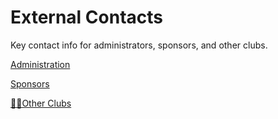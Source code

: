 # External Contacts

Key contact info for administrators, sponsors, and other clubs.

[Administration](External%20Contacts%2048ccd1c68f664195abb5f8076814fb82/Administration%20316ddc88c3b044049eebf3eb92a64cdb.csv)

[Sponsors](External%20Contacts%2048ccd1c68f664195abb5f8076814fb82/Sponsors%2062b0f17f296d43e3b3d2c7ca24f750b0.csv)

[👯‍♀️Other Clubs ](External%20Contacts%2048ccd1c68f664195abb5f8076814fb82/%F0%9F%91%AF%E2%80%8D%E2%99%80%EF%B8%8FOther%20Clubs%20eb34ab46f5f54f6c9c86030fe8e3a41b.csv)